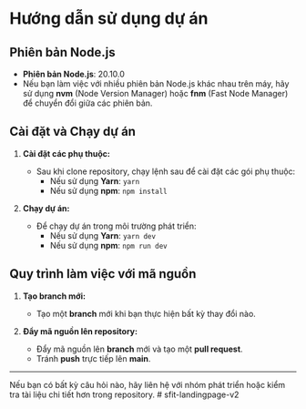 # Hướng dẫn sử dụng dự án

## Phiên bản Node.js

- **Phiên bản Node.js**: 20.10.0
- Nếu bạn làm việc với nhiều phiên bản Node.js khác nhau trên máy, hãy sử dụng **nvm** (Node Version Manager) hoặc **fnm** (Fast Node Manager) để chuyển đổi giữa các phiên bản.

## Cài đặt và Chạy dự án

1. **Cài đặt các phụ thuộc:**
   - Sau khi clone repository, chạy lệnh sau để cài đặt các gói phụ thuộc:
     - Nếu sử dụng **Yarn**: `yarn`
     - Nếu sử dụng **npm**: `npm install`
   
2. **Chạy dự án:**
   - Để chạy dự án trong môi trường phát triển:
     - Nếu sử dụng **Yarn**: `yarn dev`
     - Nếu sử dụng **npm**: `npm run dev`

## Quy trình làm việc với mã nguồn

1. **Tạo branch mới:**
   - Tạo một **branch** mới khi bạn thực hiện bất kỳ thay đổi nào.

2. **Đẩy mã nguồn lên repository:**
   - Đẩy mã nguồn lên **branch** mới và tạo một **pull request**.
   - Tránh **push** trực tiếp lên **main**.

---

Nếu bạn có bất kỳ câu hỏi nào, hãy liên hệ với nhóm phát triển hoặc kiểm tra tài liệu chi tiết hơn trong repository.
#   s f i t - l a n d i n g p a g e - v 2  
 
